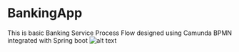 # BankingApp
This is basic Banking Service Process Flow designed using Camunda BPMN integrated with Spring boot
![alt text](https://user-images.githubusercontent.com/53940727/176218095-1eadd8a6-f7a5-4a7d-8447-8d0b63a693bf.JPG)
